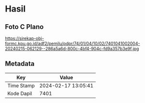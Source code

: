 # Hasil

## Foto C Plano

https://sirekap-obj-formc.kpu.go.id/adf2/pemilu/pdpr/74/01/04/10/02/7401041002004-20240215-062129--286a5a6d-800c-4bf4-904c-fd9a357b3e9f.jpg


## Metadata

| Key        | Value               |
| ---------- | ------------------- |
| Time Stamp | 2024-02-17 13:05:41 |
| Kode Dapil | 7401                |



